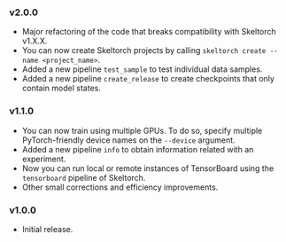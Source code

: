 ### v2.0.0
+ Major refactoring of the code that breaks compatibility with Skeltorch
  v1.X.X.
+ You can now create Skeltorch projects by calling ``skeltorch create
  --name <project_name>``.
+ Added a new pipeline ``test_sample`` to test individual data samples.
+ Added a new pipeline ``create_release`` to create checkpoints that only
  contain model states.

### v1.1.0
+ You can now train using multiple GPUs. To do so, specify multiple
PyTorch-friendly device names on the `--device` argument.
+ Added a new pipeline ``info`` to obtain information related with an
  experiment.
+ Now you can run local or remote instances of TensorBoard using
  the ``tensorboard`` pipeline of Skeltorch.
+ Other small corrections and efficiency improvements.

### v1.0.0
+ Initial release.
